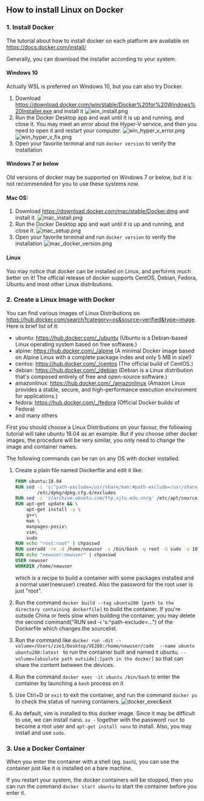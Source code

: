 ## How to install Linux on Docker

### 1. Install Docker

The tutorial about how to install docker on each platform are available on 
<https://docs.docker.com/install/>

Generally, you can download the installer according to your system.

#### Windows 10

Actually WSL is preferred on Windows 10, but you can also try Docker. 

1. Download 
<https://download.docker.com/win/stable/Docker%20for%20Windows%20Installer.exe>
and install it
![win_install.png](images/d83a3f9efb1cd7b543fe0c27522a213080c912f3ce1dba73108da0d05007be1a.png)
2. Run the Docker Desktop app and wait until it is up and running, and close it. You may meet an error about the Hyper-V service, and then you need to open it and restart your computer.
![win_hyper_v_error.png](images/48827ce0a07419991fa8f4e18d660bbb5204b0ea5f6f4a817d8390befa5510d1.png)
![win_hyper_v_fix.png](images/11c5d277d6e8b139c02c4263dd07f5c015ec8c8c4b6e14e675d5b5fea24d53c0.png)
3. Open your favorite terminal and run `docker version` to verify the installation

#### Windows 7 or below

Old versions of docker may be supported on Windows 7 or below, but it is not recommended for you to use these systems now.

#### Mac OS:

1. Download 
<https://download.docker.com/mac/stable/Docker.dmg>
and install it.
![mac_install.png](images/f916d2983b35da0febb831a5adbc470f94325f957ccb3816afe07cd605e49b8f.png)
2. Run the Docker Desktop app and wait until it is up and running, and close it.
![mac_setup.png](images/ed9a382f88bcc9a4e9a4594a09f0b62c1f6ac55738b0433c74f144a7ed49a803.png)
3. Open your favorite terminal and run `docker version` to verify the installation
![mac_docker_version.png](images/05db094edfd5bff97dc40bda2088323abd722c51642746654dd84841a6da07af.png)


#### Linux 

You may notice that docker can be installed on Linux, and performs much better on it! The official release of docker supports CentOS, Debian, Fedora, Ubuntu and most other Linux distributions.

### 2. Create a Linux Image with Docker

You can find various images of Linux Distributions on 
<https://hub.docker.com/search?category=os&source=verified&type=image>. Here is brief list of it:

+ ubuntu: <https://hub.docker.com/_/ubuntu> (Ubuntu is a Debian-based Linux operating system based on free software.)
+ alpine: <https://hub.docker.com/_/alpine> (A minimal Docker image based on Alpine Linux with a complete package index and only 5 MB in size!)
+ centos: <https://hub.docker.com/_/centos> (The official build of CentOS.)
+ debian: <https://hub.docker.com/_/debian> (Debian is a Linux distribution that's composed entirely of free and open-source software.)
+ amazonlinux: <https://hub.docker.com/_/amazonlinux> (Amazon Linux provides a stable, secure, and high-performance execution environment for applications.)
+ fedora: <https://hub.docker.com/_/fedora> (Official Docker builds of Fedora)
+ and many others

First you should choose a Linux Distributions on your favour, the following tutorial will take ubuntu 18.04 as an example. But if you choose other docker images, the procedure will be very similar, you only need to change the image and container names.

The following commands can be ran on any OS with docker installed.

1. Create a plain file named Dockerfile and edit it like:

   ``` dockerfile
   FROM ubuntu:18.04
   RUN sed -i 's:^path-exclude=/usr/share/man:#path-exclude=/usr/share/man:' \
           /etc/dpkg/dpkg.cfg.d/excludes
   RUN sed -i 's/archive.ubuntu.com/ftp.sjtu.edu.cn/g' /etc/apt/sources.list
   RUN apt-get update && \
       apt-get install -y \
       g++\
       man \
       manpages-posix\
       vim\
       sudo
   RUN echo "root:root" | chpasswd
   RUN useradd -rm -d /home/newuser -s /bin/bash -g root -G sudo -u 1000 newuser
   RUN echo "newuser:newuser" | chpasswd
   USER newuser
   WORKDIR /home/newuser
   ```

   which is a recipe to build a container with some packages installed and a normal user(newuser) created. Also the password for the root user is just "root".

2. Run the command `docker build --tag ubuntu280 [path to the directory containing dockerfile]` to build the container. If you're outside China or feels slow when building the container, you may delete the second command("RUN sed -i 's:^path-exclude=...") of the Dockerfile which changes the sourcelist.

3. Run the command like `docker run -dit --volume=/Users/zze1/Desktop/VE280:/home/newuser/code  --name ubuntu ubuntu280:latest ` to run the container built and named it ubuntu. `--volume=[absolute path outside]:[path in the docker]` so that can share the content between the devices.

4. Run the command `docker exec -it ubuntu /bin/bash` to enter the container by launching a `bash` process on it

5. Use Ctrl+D or `exit` to exit the container, and run the command `docker ps` to check the status of running containers.
  ![docker_exec&exit](images/docker_exec&exit.png)

6. As default, vim is installed to this docker image. Since it may be difficult to use, we can install nano. `su -` together with the password `root` to become a root user and `apt-get install nano` to install. Also, you may install and use `sudo`.

### 3. Use a Docker Container

When you enter the container with a shell (eg. `bash`), you can use the container just like it is installed on a bare machine.

If you restart your system, the docker containers will be stopped, then you can run the command `docker start ubuntu` to start the container before you enter it.

